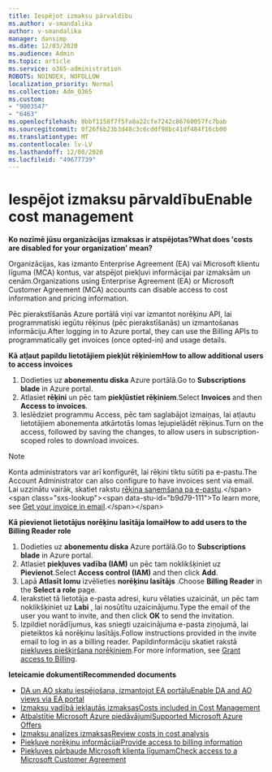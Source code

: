 ```yaml
---
title: Iespējot izmaksu pārvaldību
ms.author: v-smandalika
author: v-smandalika
manager: dansimp
ms.date: 12/03/2020
ms.audience: Admin
ms.topic: article
ms.service: o365-administration
ROBOTS: NOINDEX, NOFOLLOW
localization_priority: Normal
ms.collection: Adm_O365
ms.custom:
- "9003547"
- "6463"
ms.openlocfilehash: 0bbf1158f7f5fa8a22cfe7242c86760057fc7bab
ms.sourcegitcommit: 0f26f6b23b3d48c3c6cddf98bc41df484f16cb00
ms.translationtype: MT
ms.contentlocale: lv-LV
ms.lasthandoff: 12/08/2020
ms.locfileid: "49677739"
---
```

# <a name="enable-cost-management"></a><span data-ttu-id="b9d79-102">Iespējot izmaksu pārvaldību</span><span class="sxs-lookup"><span data-stu-id="b9d79-102">Enable cost management</span></span>

<span data-ttu-id="b9d79-103">**Ko nozīmē jūsu organizācijas izmaksas ir atspējotas?**</span><span class="sxs-lookup"><span data-stu-id="b9d79-103">**What does 'costs are disabled for your organization' mean?**</span></span>

<span data-ttu-id="b9d79-104">Organizācijas, kas izmanto Enterprise Agreement (EA) vai Microsoft klientu līguma (MCA) kontus, var atspējot piekļuvi informācijai par izmaksām un cenām.</span><span class="sxs-lookup"><span data-stu-id="b9d79-104">Organizations using Enterprise Agreement (EA) or Microsoft Customer Agreement (MCA) accounts can disable access to cost information and pricing information.</span></span>

<span data-ttu-id="b9d79-105">Pēc pierakstīšanās Azure portālā viņi var izmantot norēķinu API, lai programmatiski iegūtu rēķinus (pēc pierakstīšanās) un izmantošanas informāciju.</span><span class="sxs-lookup"><span data-stu-id="b9d79-105">After logging in to Azure portal, they can use the Billing APIs to programmatically get invoices (once opted-in) and usage details.</span></span>

<span data-ttu-id="b9d79-106">**Kā atļaut papildu lietotājiem piekļūt rēķiniem**</span><span class="sxs-lookup"><span data-stu-id="b9d79-106">**How to allow additional users to access invoices**</span></span>

1. <span data-ttu-id="b9d79-107">Dodieties uz **abonementu diska** Azure portālā.</span><span class="sxs-lookup"><span data-stu-id="b9d79-107">Go to **Subscriptions blade** in Azure portal.</span></span>
2. <span data-ttu-id="b9d79-108">Atlasiet **rēķini** un pēc tam **piekļūstiet rēķiniem**.</span><span class="sxs-lookup"><span data-stu-id="b9d79-108">Select **Invoices** and then **Access to invoices**.</span></span>
3. <span data-ttu-id="b9d79-109">Ieslēdziet programmu Access, pēc tam saglabājot izmaiņas, lai atļautu lietotājiem abonementa atkārtotās lomas lejupielādēt rēķinus.</span><span class="sxs-lookup"><span data-stu-id="b9d79-109">Turn on the access, followed by saving the changes, to allow users in subscription-scoped roles to download invoices.</span></span>

> [!NOTE]
> <span data-ttu-id="b9d79-110">Konta administrators var arī konfigurēt, lai rēķini tiktu sūtīti pa e-pastu.</span><span class="sxs-lookup"><span data-stu-id="b9d79-110">The Account Administrator can also configure to have invoices sent via email.</span></span> <span data-ttu-id="b9d79-111">Lai uzzinātu vairāk, skatiet rakstu [rēķina saņemšana pa e-pastu](https://docs.microsoft.com/azure/cost-management-billing/manage/download-azure-invoice-daily-usage-date?).</span><span class="sxs-lookup"><span data-stu-id="b9d79-111">To learn more, see [Get your invoice in email](https://docs.microsoft.com/azure/cost-management-billing/manage/download-azure-invoice-daily-usage-date?).</span></span>

<span data-ttu-id="b9d79-112">**Kā pievienot lietotājus norēķinu lasītāja lomai**</span><span class="sxs-lookup"><span data-stu-id="b9d79-112">**How to add users to the Billing Reader role**</span></span>

1. <span data-ttu-id="b9d79-113">Dodieties uz **abonementu diska** Azure portālā.</span><span class="sxs-lookup"><span data-stu-id="b9d79-113">Go to **Subscriptions blade** in Azure portal.</span></span>
2. <span data-ttu-id="b9d79-114">Atlasiet **piekļuves vadība (IAM)** un pēc tam noklikšķiniet uz **Pievienot**.</span><span class="sxs-lookup"><span data-stu-id="b9d79-114">Select **Access control (IAM)** and then click **Add**.</span></span>
3. <span data-ttu-id="b9d79-115">Lapā **Atlasīt lomu** izvēlieties **norēķinu lasītājs** .</span><span class="sxs-lookup"><span data-stu-id="b9d79-115">Choose **Billing Reader** in the **Select a role** page.</span></span>
4. <span data-ttu-id="b9d79-116">Ierakstiet tā lietotāja e-pasta adresi, kuru vēlaties uzaicināt, un pēc tam noklikšķiniet uz **Labi** , lai nosūtītu uzaicinājumu.</span><span class="sxs-lookup"><span data-stu-id="b9d79-116">Type the email of the user you want to invite, and then click **OK** to send the invitation.</span></span>
5. <span data-ttu-id="b9d79-117">Izpildiet norādījumus, kas sniegti uzaicinājuma e-pasta ziņojumā, lai pieteiktos kā norēķinu lasītājs.</span><span class="sxs-lookup"><span data-stu-id="b9d79-117">Follow instructions provided in the invite email to log in as a billing reader.</span></span> <span data-ttu-id="b9d79-118">Papildinformāciju skatiet rakstā [piekļuves piešķiršana norēķiniem](https://docs.microsoft.com/azure/cost-management-billing/manage/manage-billing-access?WT.mc_id=Portal-Microsoft_Azure_Support#opt-in).</span><span class="sxs-lookup"><span data-stu-id="b9d79-118">For more information, see [Grant access to Billing](https://docs.microsoft.com/azure/cost-management-billing/manage/manage-billing-access?WT.mc_id=Portal-Microsoft_Azure_Support#opt-in).</span></span>

<span data-ttu-id="b9d79-119">**Ieteicamie dokumenti**</span><span class="sxs-lookup"><span data-stu-id="b9d79-119">**Recommended documents**</span></span>

- [<span data-ttu-id="b9d79-120">DA un AO skatu iespējošana, izmantojot EA portālu</span><span class="sxs-lookup"><span data-stu-id="b9d79-120">Enable DA and AO views via EA portal</span></span>](https://docs.microsoft.com/azure/cost-management-billing/costs/assign-access-acm-data?WT.mc_id=Portal-Microsoft_Azure_Support#enable-access-to-costs-in-the-ea-portal)
- [<span data-ttu-id="b9d79-121">Izmaksu vadībā iekļautās izmaksas</span><span class="sxs-lookup"><span data-stu-id="b9d79-121">Costs included in Cost Management</span></span>](https://docs.microsoft.com/azure/cost-management-billing/costs/understand-cost-mgt-data?WT.mc_id=Portal-Microsoft_Azure_Support#costs-included-in-cost-management)
- [<span data-ttu-id="b9d79-122">Atbalstītie Microsoft Azure piedāvājumi</span><span class="sxs-lookup"><span data-stu-id="b9d79-122">Supported Microsoft Azure Offers</span></span>](https://docs.microsoft.com/azure/cost-management-billing/costs/understand-cost-mgt-data?WT.mc_id=Portal-Microsoft_Azure_Support#supported-microsoft-azure-offers)
- [<span data-ttu-id="b9d79-123">Izmaksu analīzes izmaksas</span><span class="sxs-lookup"><span data-stu-id="b9d79-123">Review costs in cost analysis</span></span>](https://docs.microsoft.com/azure/cost-management-billing/costs/quick-acm-cost-analysis?WT.mc_id=Portal-Microsoft_Azure_Support&tabs=azure-portal#review-costs-in-cost-analysis)
- [<span data-ttu-id="b9d79-124">Piekļuve norēķinu informācijai</span><span class="sxs-lookup"><span data-stu-id="b9d79-124">Provide access to billing information</span></span>](https://docs.microsoft.com/azure/cost-management-billing/manage/manage-billing-access?WT.mc_id=Portal-Microsoft_Azure_Support)
- [<span data-ttu-id="b9d79-125">Piekļuves pārbaude Microsoft klienta līgumam</span><span class="sxs-lookup"><span data-stu-id="b9d79-125">Check access to a Microsoft Customer Agreement</span></span>](https://docs.microsoft.com/azure/cost-management-billing/manage/download-azure-invoice-daily-usage-date?WT.mc_id=Portal-Microsoft_Azure_Support#check-access-to-a-microsoft-customer-agreement)






